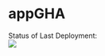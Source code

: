 # appGHA

Status of Last Deployment:<br>
<img src="https://github.com/isboston/appGHA/workflows/my-github-actions/badge.svg?branch=main"><br>
